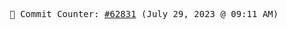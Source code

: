 <p align="center">
    <samp>
        📮 Commit Counter: <a href="https://github.com/Javascript-void0/Javascript-void0/commits/main">#62831</a> (July 29, 2023 @ 09:11 AM)
    </samp>
</p>